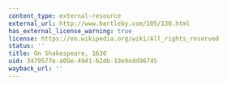 ```yaml
---
content_type: external-resource
external_url: http://www.bartleby.com/105/130.html
has_external_license_warning: true
license: https://en.wikipedia.org/wiki/All_rights_reserved
status: ''
title: On Shakespeare, 1630
uid: 3479577e-a09e-4941-b2db-19e9edd96745
wayback_url: ''
---
```


